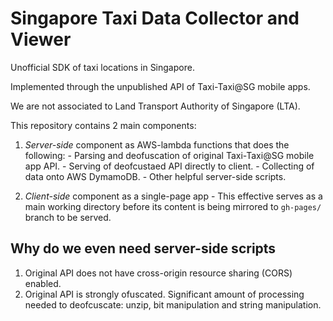 # Singapore Taxi Data Collector and Viewer
Unofficial SDK of taxi locations in Singapore.

Implemented through the unpublished API of Taxi-Taxi@SG mobile apps.

We are not associated to Land Transport Authority of Singapore (LTA).

This repository contains 2 main components:

  1. _Server-side_ component as AWS-lambda functions that does the following:
    - Parsing and deofuscation of original Taxi-Taxi@SG mobile app API.
    - Serving of deofcustaed API directly to client.
    - Collecting of data onto AWS DymamoDB.
    - Other helpful server-side scripts.

  1. _Client-side_ component as a single-page app
    - This effective serves as a main working directory before its content is being mirrored to `gh-pages/` branch to be served.

## Why do we even need server-side scripts

  1. Original API does not have cross-origin resource sharing (CORS) enabled.
  1. Original API is strongly ofuscated. Significant amount of processing needed to deofcuscate: unzip, bit manipulation and string manipulation.


